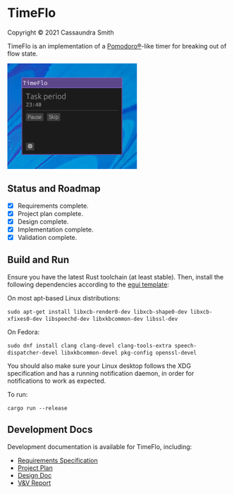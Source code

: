 # TimeFlo
Copyright &copy; 2021 Cassaundra Smith

TimeFlo is an implementation of a
[Pomodoro&reg;](https://en.wikipedia.org/wiki/Pomodoro_Technique)-like timer for
breaking out of flow state.

![TimeFlo screenshot](docs/screenshot.png)

## Status and Roadmap

* [x] Requirements complete.
* [x] Project plan complete.
* [x] Design complete.
* [x] Implementation complete.
* [x] Validation complete.

## Build and Run

Ensure you have the latest Rust toolchain (at least stable). Then, install the
following dependencies according to the [egui
template](https://github.com/emilk/eframe_template/):

On most apt-based Linux distributions:
```
sudo apt-get install libxcb-render0-dev libxcb-shape0-dev libxcb-xfixes0-dev libspeechd-dev libxkbcommon-dev libssl-dev
```

On Fedora:
```
sudo dnf install clang clang-devel clang-tools-extra speech-dispatcher-devel libxkbcommon-devel pkg-config openssl-devel
```

You should also make sure your Linux desktop follows the XDG specification and
has a running notification daemon, in order for notifications to work as
expected.

To run:
```shell
cargo run --release
```

## Development Docs

Development documentation is available for TimeFlo, including:

* [Requirements Specification](docs/requirements.md)
* [Project Plan](docs/plan.md)
* [Design Doc](docs/design.md)
* [V&amp;V Report](docs/vnv.md)
